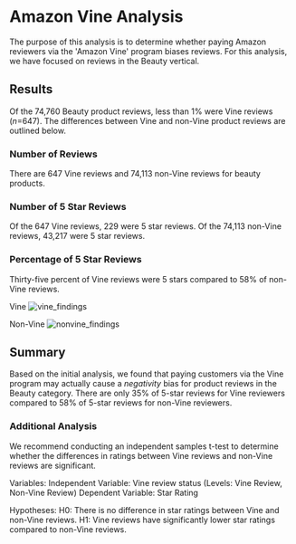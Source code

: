 # Amazon Vine Analysis
The purpose of this analysis is to determine whether paying Amazon reviewers via the 'Amazon Vine' program biases reviews. For this analysis, we have focused on reviews in the Beauty vertical. 

## Results
Of the 74,760 Beauty product reviews, less than 1% were Vine reviews (*n*=647). The differences between Vine and non-Vine product reviews are outlined below. 

### Number of Reviews
There are 647 Vine reviews and 74,113 non-Vine reviews for beauty products. 

### Number of 5 Star Reviews
Of the 647 Vine reviews, 229 were 5 star reviews. 
Of the 74,113 non-Vine reviews, 43,217 were 5 star reviews. 

### Percentage of 5 Star Reviews
Thirty-five percent of Vine reviews were 5 stars compared to 58% of non-Vine reviews. 

Vine
![vine_findings]() 

Non-Vine
![nonvine_findings]() 

## Summary
Based on the initial analysis, we found that paying customers via the Vine program may actually cause a *negativity* bias for product reviews in the Beauty category. There are only 35% of 5-star reviews for Vine reviewers compared to 58% of 5-star reviews for non-Vine reviewers. 

### Additional Analysis
We recommend conducting an independent samples t-test to determine whether the differences in ratings between Vine reviews and non-Vine reviews are significant. 

Variables: 
Independent Variable: Vine review status (Levels: Vine Review, Non-Vine Review)
Dependent Variable: Star Rating

Hypotheses: 
H0: There is no difference in star ratings between Vine and non-Vine reviews. 
H1: Vine reviews have significantly lower star ratings compared to non-Vine reviews. 

